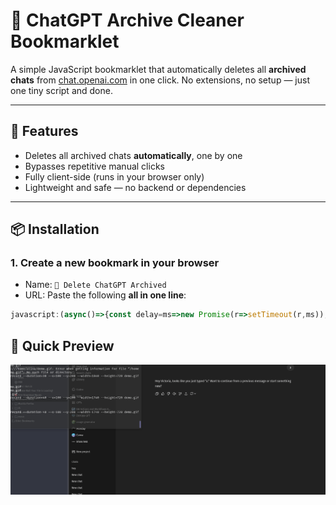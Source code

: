 # 🧹 ChatGPT Archive Cleaner Bookmarklet

A simple JavaScript bookmarklet that automatically deletes all **archived chats** from [chat.openai.com](https://chat.openai.com) in one click. No extensions, no setup — just one tiny script and done.

---

## 🚀 Features

- Deletes all archived chats **automatically**, one by one
- Bypasses repetitive manual clicks
- Fully client-side (runs in your browser only)
- Lightweight and safe — no backend or dependencies

---

## 📦 Installation

### 1. Create a new bookmark in your browser

- Name: `🧹 Delete ChatGPT Archived`
- URL: Paste the following **all in one line**:

```javascript
javascript:(async()=>{const delay=ms=>new Promise(r=>setTimeout(r,ms));const btns=[...document.querySelectorAll('button[aria-label="Delete conversation"]')];for(const b of btns){b.click();await delay(400);const c=document.querySelector('[data-testid="delete-conversation-confirm-button"]');if(c){c.click();await delay(800);}}alert("✅ Chats archivados procesados");})();
```
## 📸 Quick Preview

![demo](./demo.gif)
